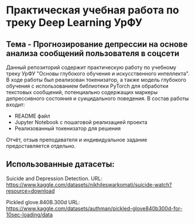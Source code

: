 # Практическая учебная работа по треку Deep Learning УрФУ
## Тема - Прогнозирование депрессии на основе анализа сообщений пользователя в соцсети
Данный репозиторий содержит
практическую работу по учебному треку 
УрФУ "Основы глубокого обучения и 
искусственного интеллекта". В ходе работы
был реализован токенизатор, а также
модель глубокого обучения с использованием
библиотеки PyTorch для обработки текстовых
сообщений, потенциально содержащих
маркеры депрессивного состояния и суицидального
поведения. В состав работы входит:
* README файл
* Jupyter Notebook с пошаговой реализацией проекта
* Реализованный токенизатор для решения

Отчёт, отзыв преподавателя и индивидуальное задание предоставляется отдельно. 

## Использованные датасеты:
Suicide and Depression Detection.
URL: https://www.kaggle.com/datasets/nikhileswarkomati/suicide-watch?resource=download

Pickled glove.840B.300d 
URL: https://www.kaggle.com/datasets/authman/pickled-glove840b300d-for-10sec-loading/data
